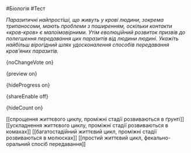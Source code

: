 #Біологія #Тест

*Паразитичні найпростіші, що живуть у крові людини, зокрема трипаносоми, мають проблеми з поширенням, оскільки контакти «кров-кров» є малоімовірними. Утім еволюційний розвиток призвів до полегшення передавання цих паразитів від людини людині. Укажіть найбільш вірогідний шлях удосконалення способів передавання кров’яних паразитів.*

{noChangeVote on}

{preview on}

{hideProgress on}

{shareEnable off}

{hideCount on}

[[спрощення життєвого циклу, проміжні стадії розвиваються в ґрунті]]
[[ускладнення життєвого циклу, проміжні стадії розвиваються в комахах]]
[[багатостадійний життєвий цикл, проміжні стадії розвиваються в молюсках]]
[[простий життєвий цикл, фекально-оральний спосіб передавання]]
